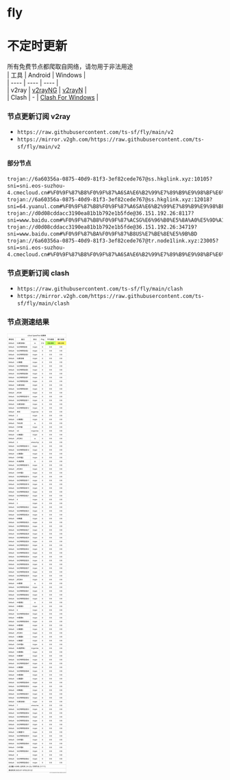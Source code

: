 # fly
# 不定时更新
所有免费节点都爬取自网络，请勿用于非法用途  
|  工具  | Android  | Windows  |  
|  ----  | ----   | ----  |  
| v2ray  | [v2rayNG](https://github.com/2dust/v2rayNG/releases) | [v2rayN](https://github.com/2dust/v2rayN/releases) |  
| Clash  | - | [Clash For Windows](https://github.com/2dust/clashN/releases) | 
  
### 节点更新订阅  v2ray
- `https://raw.githubusercontent.com/ts-sf/fly/main/v2`  
- `https://mirror.v2gh.com/https://raw.githubusercontent.com/ts-sf/fly/main/v2`  

#### 部分节点  
``` 
trojan://6a60356a-0875-40d9-81f3-3ef82cede767@ss.hkglink.xyz:10105?sni=sni.eos-suzhou-4.cmecloud.cn#%F0%9F%87%B8%F0%9F%87%A6SA%E6%B2%99%E7%89%B9%E9%98%BF%E6%8B%89%E4%BC%AF2
trojan://6a60356a-0875-40d9-81f3-3ef82cede767@ss.hkglink.xyz:12018?sni=64.yuanul.com#%F0%9F%87%B8%F0%9F%87%A6SA%E6%B2%99%E7%89%B9%E9%98%BF%E6%8B%89%E4%BC%AF3
trojan://d0d08cddacc3190ea81b1b792e1b5fde@36.151.192.26:8117?sni=www.baidu.com#%F0%9F%87%B8%F0%9F%87%ACSG%E6%96%B0%E5%8A%A0%E5%9D%A1
trojan://d0d08cddacc3190ea81b1b792e1b5fde@36.151.192.26:34719?sni=www.baidu.com#%F0%9F%87%BA%F0%9F%87%B8US%E7%BE%8E%E5%9B%BD
trojan://6a60356a-0875-40d9-81f3-3ef82cede767@tr.node1link.xyz:23005?sni=sni.eos-suzhou-4.cmecloud.cn#%F0%9F%87%B8%F0%9F%87%A6SA%E6%B2%99%E7%89%B9%E9%98%BF%E6%8B%89%E4%BC%AF4
```
### 节点更新订阅  clash
- `https://raw.githubusercontent.com/ts-sf/fly/main/clash`  
- `https://mirror.v2gh.com/https://raw.githubusercontent.com/ts-sf/fly/main/clash`  

### 节点测速结果
![image](traffic.png)
